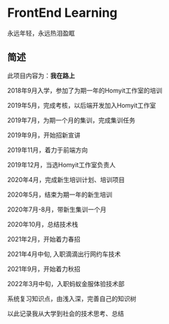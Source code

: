 # FrontEnd Learning

永远年轻，永远热泪盈眶

## 简述

此项目内容为：**我在路上**

2018年9月入学，参加了为期一年的Homyit工作室的培训

2019年5月，完成考核，以后端开发加入Homyit工作室

2019年7月，为期一个月的集训，完成集训任务

2019年9月，开始招新宣讲

2019年11月，着力于前端方向

2019年12月，当选Homyit工作室负责人

2020年4月，完成新生培训计划、培训项目

2020年5月，结束为期一年的新生培训

2020年7月-8月，带新生集训一个月

2020年10月，总结技术栈

2021年2月，开始着力春招

2021年4月中旬, 入职滴滴出行网约车技术

2021年9月，开始着力秋招

2022年3月中旬，入职蚂蚁金服体验技术部

系统复习知识点，由浅入深，完善自己的知识树

以此记录我从大学到社会的技术思考、总结
